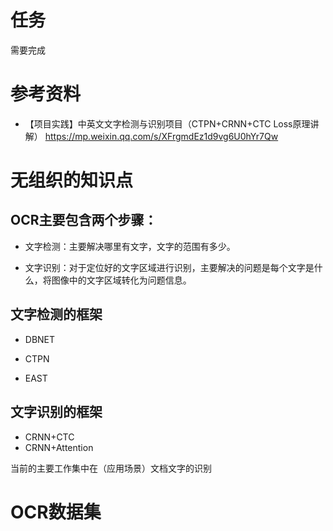 # 任务  
需要完成

# 参考资料
- 【项目实践】中英文文字检测与识别项目（CTPN+CRNN+CTC Loss原理讲解）
https://mp.weixin.qq.com/s/XFrgmdEz1d9vg6U0hYr7Qw



# 无组织的知识点
##  OCR主要包含两个步骤：

  - 文字检测：主要解决哪里有文字，文字的范围有多少。

  - 文字识别：对于定位好的文字区域进行识别，主要解决的问题是每个文字是什么，将图像中的文字区域转化为问题信息。

## 文字检测的框架

- DBNET 

- CTPN 
- EAST
## 文字识别的框架 
- CRNN+CTC 
- CRNN+Attention 


当前的主要工作集中在（应用场景）文档文字的识别


# OCR数据集
